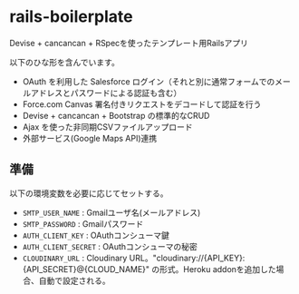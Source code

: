 # rails-boilerplate
Devise + cancancan + RSpecを使ったテンプレート用Railsアプリ

以下のひな形を含んでいます。

- OAuth を利用した Salesforce ログイン（それと別に通常フォームでのメールアドレスとパスワードによる認証も含む）
- Force.com Canvas 署名付きリクエストをデコードして認証を行う
- Devise + cancancan + Bootstrap の標準的なCRUD
- Ajax を使った非同期CSVファイルアップロード
- 外部サービス(Google Maps API)連携

## 準備

以下の環境変数を必要に応じてセットする。

- ``SMTP_USER_NAME`` : Gmailユーザ名(メールアドレス)
- ``SMTP_PASSWORD`` : Gmailパスワード
- ``AUTH_CLIENT_KEY`` : OAuthコンシューマ鍵
- ``AUTH_CLIENT_SECRET`` : OAuthコンシューマの秘密
- ``CLOUDINARY_URL`` : Cloudinary URL。"cloudinary://{API_KEY}:{API_SECRET}@{CLOUD_NAME}" の形式。Heroku addonを追加した場合、自動で設定される。
